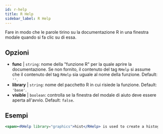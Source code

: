 ```yaml
---
id: r-help
title: R Help
sidebar_label: R Help
---
```


Fare in modo che le parole tirino su la documentazione R in una finestra modale quando si fa clic su di essa.

## Opzioni

* __func__ | `string`: nome della "funzione R" per la quale aprire la documentazione. Se non fornito, il contenuto del tag `RHelp` si assume che il contenuto del tag `RHelp` sia uguale al nome della funzione. Default: `''`.
* __library__ | `string`: nome del pacchetto R in cui risiede la funzione. Default: `'base'`.
* __visible__ | `boolean`: controlla se la finestra del modale di aiuto deve essere aperta all'avvio. Default: `false`.


## Esempi

```jsx live
<span><RHelp library="graphics">hist</RHelp> is used to create a histogram.</span>
```

